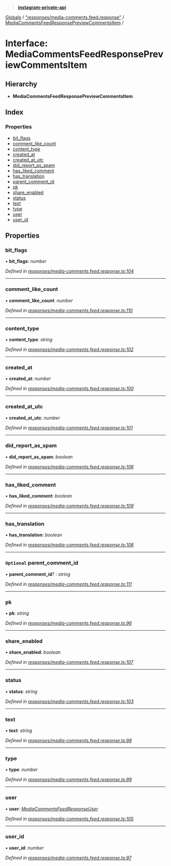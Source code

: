 > **[instagram-private-api](../README.md)**

[Globals](../README.md) / ["responses/media-comments.feed.response"](../modules/_responses_media_comments_feed_response_.md) / [MediaCommentsFeedResponsePreviewCommentsItem](_responses_media_comments_feed_response_.mediacommentsfeedresponsepreviewcommentsitem.md) /

# Interface: MediaCommentsFeedResponsePreviewCommentsItem

## Hierarchy

* **MediaCommentsFeedResponsePreviewCommentsItem**

## Index

### Properties

* [bit_flags](_responses_media_comments_feed_response_.mediacommentsfeedresponsepreviewcommentsitem.md#bit_flags)
* [comment_like_count](_responses_media_comments_feed_response_.mediacommentsfeedresponsepreviewcommentsitem.md#comment_like_count)
* [content_type](_responses_media_comments_feed_response_.mediacommentsfeedresponsepreviewcommentsitem.md#content_type)
* [created_at](_responses_media_comments_feed_response_.mediacommentsfeedresponsepreviewcommentsitem.md#created_at)
* [created_at_utc](_responses_media_comments_feed_response_.mediacommentsfeedresponsepreviewcommentsitem.md#created_at_utc)
* [did_report_as_spam](_responses_media_comments_feed_response_.mediacommentsfeedresponsepreviewcommentsitem.md#did_report_as_spam)
* [has_liked_comment](_responses_media_comments_feed_response_.mediacommentsfeedresponsepreviewcommentsitem.md#has_liked_comment)
* [has_translation](_responses_media_comments_feed_response_.mediacommentsfeedresponsepreviewcommentsitem.md#has_translation)
* [parent_comment_id](_responses_media_comments_feed_response_.mediacommentsfeedresponsepreviewcommentsitem.md#optional-parent_comment_id)
* [pk](_responses_media_comments_feed_response_.mediacommentsfeedresponsepreviewcommentsitem.md#pk)
* [share_enabled](_responses_media_comments_feed_response_.mediacommentsfeedresponsepreviewcommentsitem.md#share_enabled)
* [status](_responses_media_comments_feed_response_.mediacommentsfeedresponsepreviewcommentsitem.md#status)
* [text](_responses_media_comments_feed_response_.mediacommentsfeedresponsepreviewcommentsitem.md#text)
* [type](_responses_media_comments_feed_response_.mediacommentsfeedresponsepreviewcommentsitem.md#type)
* [user](_responses_media_comments_feed_response_.mediacommentsfeedresponsepreviewcommentsitem.md#user)
* [user_id](_responses_media_comments_feed_response_.mediacommentsfeedresponsepreviewcommentsitem.md#user_id)

## Properties

###  bit_flags

• **bit_flags**: *number*

*Defined in [responses/media-comments.feed.response.ts:104](https://github.com/dilame/instagram-private-api/blob/3e16058/src/responses/media-comments.feed.response.ts#L104)*

___

###  comment_like_count

• **comment_like_count**: *number*

*Defined in [responses/media-comments.feed.response.ts:110](https://github.com/dilame/instagram-private-api/blob/3e16058/src/responses/media-comments.feed.response.ts#L110)*

___

###  content_type

• **content_type**: *string*

*Defined in [responses/media-comments.feed.response.ts:102](https://github.com/dilame/instagram-private-api/blob/3e16058/src/responses/media-comments.feed.response.ts#L102)*

___

###  created_at

• **created_at**: *number*

*Defined in [responses/media-comments.feed.response.ts:100](https://github.com/dilame/instagram-private-api/blob/3e16058/src/responses/media-comments.feed.response.ts#L100)*

___

###  created_at_utc

• **created_at_utc**: *number*

*Defined in [responses/media-comments.feed.response.ts:101](https://github.com/dilame/instagram-private-api/blob/3e16058/src/responses/media-comments.feed.response.ts#L101)*

___

###  did_report_as_spam

• **did_report_as_spam**: *boolean*

*Defined in [responses/media-comments.feed.response.ts:106](https://github.com/dilame/instagram-private-api/blob/3e16058/src/responses/media-comments.feed.response.ts#L106)*

___

###  has_liked_comment

• **has_liked_comment**: *boolean*

*Defined in [responses/media-comments.feed.response.ts:109](https://github.com/dilame/instagram-private-api/blob/3e16058/src/responses/media-comments.feed.response.ts#L109)*

___

###  has_translation

• **has_translation**: *boolean*

*Defined in [responses/media-comments.feed.response.ts:108](https://github.com/dilame/instagram-private-api/blob/3e16058/src/responses/media-comments.feed.response.ts#L108)*

___

### `Optional` parent_comment_id

• **parent_comment_id**? : *string*

*Defined in [responses/media-comments.feed.response.ts:111](https://github.com/dilame/instagram-private-api/blob/3e16058/src/responses/media-comments.feed.response.ts#L111)*

___

###  pk

• **pk**: *string*

*Defined in [responses/media-comments.feed.response.ts:96](https://github.com/dilame/instagram-private-api/blob/3e16058/src/responses/media-comments.feed.response.ts#L96)*

___

###  share_enabled

• **share_enabled**: *boolean*

*Defined in [responses/media-comments.feed.response.ts:107](https://github.com/dilame/instagram-private-api/blob/3e16058/src/responses/media-comments.feed.response.ts#L107)*

___

###  status

• **status**: *string*

*Defined in [responses/media-comments.feed.response.ts:103](https://github.com/dilame/instagram-private-api/blob/3e16058/src/responses/media-comments.feed.response.ts#L103)*

___

###  text

• **text**: *string*

*Defined in [responses/media-comments.feed.response.ts:98](https://github.com/dilame/instagram-private-api/blob/3e16058/src/responses/media-comments.feed.response.ts#L98)*

___

###  type

• **type**: *number*

*Defined in [responses/media-comments.feed.response.ts:99](https://github.com/dilame/instagram-private-api/blob/3e16058/src/responses/media-comments.feed.response.ts#L99)*

___

###  user

• **user**: *[MediaCommentsFeedResponseUser](_responses_media_comments_feed_response_.mediacommentsfeedresponseuser.md)*

*Defined in [responses/media-comments.feed.response.ts:105](https://github.com/dilame/instagram-private-api/blob/3e16058/src/responses/media-comments.feed.response.ts#L105)*

___

###  user_id

• **user_id**: *number*

*Defined in [responses/media-comments.feed.response.ts:97](https://github.com/dilame/instagram-private-api/blob/3e16058/src/responses/media-comments.feed.response.ts#L97)*